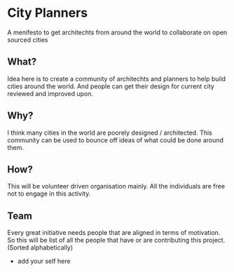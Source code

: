 # City Planners
A menifesto to get architechts from around the world to collaborate on open sourced cities

## What?

Idea here is to create a community of architechts and planners to help build cities around the world. And people can get their design for current city reviewed and improved upon. 

## Why?

I think many cities in the world are poorely designed / architected. This community can be used to bounce off ideas of what could be done around them.

## How?

This will be volunteer driven organisation mainly. All the individuals are free not to engage in this activity. 

## Team

Every great initiative needs people that are aligned in terms of motivation. So this will be list of all the people that have or are contributing this project. (Sorted alphabetically)
* add your self here
